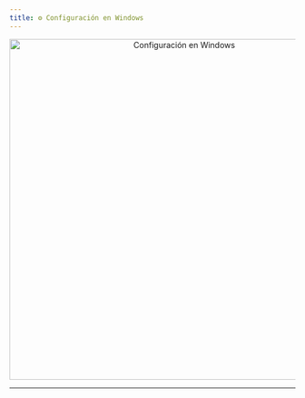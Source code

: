 ```yaml
---
title: ⚙️ Configuración en Windows
---
```



<div style="text-align: center;">
    <img src="/images/configuracionIP.png" alt="Configuración en Windows" width="600px">
</div>

---